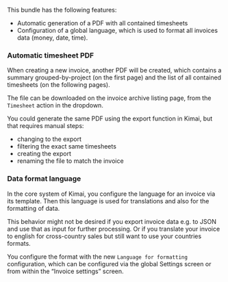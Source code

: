 

This bundle has the following features: 

- Automatic generation of a PDF with all contained timesheets  
- Configuration of a global language, which is used to format all invoices data (money, date, time).

### Automatic timesheet PDF

When creating a new invoice, another PDF will be created, which contains a summary grouped-by-project (on the first page) 
and the list of all contained timesheets (on the following pages).

The file can be downloaded on the invoice archive listing page, from the `Timesheet` action in the dropdown.

You could generate the same PDF using the export function in Kimai, but that requires manual steps:

- changing to the export
- filtering the exact same timesheets
- creating the export 
- renaming the file to match the invoice

### Data format language

In the core system of Kimai, you configure the language for an invoice via its template. Then this language is used for translations and also for the formatting of data.

This behavior might not be desired if you export invoice data e.g. to JSON and use that as input for further processing.
Or if you translate your invoice to english for cross-country sales but still want to use your countries formats.

You configure the format with the new `Language for formatting` configuration, 
which can be configured via the global Settings screen or from within the “Invoice settings” screen.
